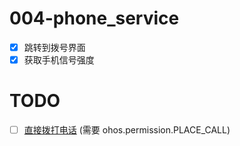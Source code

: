 # 004-phone_service

- [x] 跳转到拨号界面
- [x] 获取手机信号强度

# TODO
- [ ] [直接拨打电话](https://developer.huawei.com/consumer/cn/doc/harmonyos-guides-V2/telephony-overview-0000001478061589-V2) (需要 ohos.permission.PLACE_CALL)